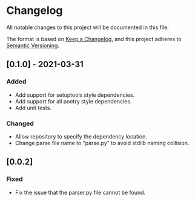 # Changelog
All notable changes to this project will be documented in this file.

The format is based on [Keep a Changelog](https://keepachangelog.com/en/1.0.0/),
and this project adheres to [Semantic Versioning](https://semver.org/spec/v2.0.0.html).

## [0.1.0] - 2021-03-31

### Added

- Add support for setuptools style dependencies.
- Add support for all poetry style dependencies.
- Add unit tests.

### Changed
- Allow repository to specify the dependency location.
- Change parse file name to "parse.py" to avoid stdlib naming collision.

## [0.0.2]

### Fixed
- Fix the issue that the parser.py file cannot be found.
